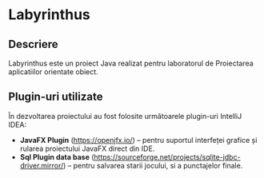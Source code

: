# Labyrinthus


## Descriere
Labyrinthus este un proiect Java realizat pentru laboratorul de Proiectarea aplicatiilor orientate obiect.

## Plugin-uri utilizate
În dezvoltarea proiectului au fost folosite următoarele plugin-uri IntelliJ IDEA:
- **JavaFX Plugin** (https://openjfx.io/) – pentru suportul interfeței grafice și rularea proiectului JavaFX direct din IDE.   
- **Sql Plugin data base** (https://sourceforge.net/projects/sqlite-jdbc-driver.mirror/) – pentru salvarea starii jocului, si a punctajelor finale.

